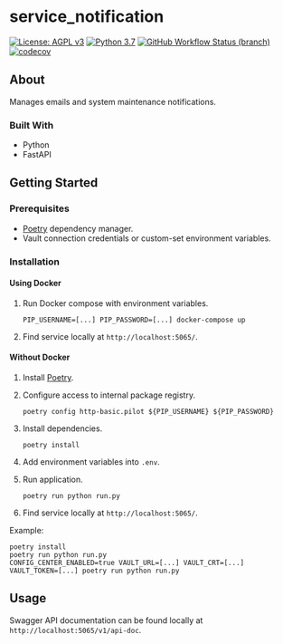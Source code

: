 # service_notification
[![License: AGPL v3](https://img.shields.io/badge/License-AGPL_v3-blue.svg?style=for-the-badge)](https://www.gnu.org/licenses/agpl-3.0)
[![Python 3.7](https://img.shields.io/badge/python-3.7-green?style=for-the-badge)](https://www.python.org/)
[![GitHub Workflow Status (branch)](https://img.shields.io/github/workflow/status/pilotdataplatform/notification/ci/main?style=for-the-badge)](https://github.com/PilotDataPlatform/notification/actions/workflows/ci.yml)
[![codecov](https://img.shields.io/codecov/c/github/PilotDataPlatform/notification?style=for-the-badge)](https://codecov.io/gh/PilotDataPlatform/notification)
## About
Manages emails and system maintenance notifications.
### Built With
- Python
- FastAPI
## Getting Started

### Prerequisites
- [Poetry](https://python-poetry.org/) dependency manager.
- Vault connection credentials or custom-set environment variables.

### Installation
#### Using Docker
1. Run Docker compose with environment variables.

       PIP_USERNAME=[...] PIP_PASSWORD=[...] docker-compose up

2. Find service locally at `http://localhost:5065/`.

#### Without Docker
1. Install [Poetry](https://python-poetry.org/docs/#installation).
2. Configure access to internal package registry.

       poetry config http-basic.pilot ${PIP_USERNAME} ${PIP_PASSWORD}

3. Install dependencies.

       poetry install

4. Add environment variables into `.env`.
5. Run application.

       poetry run python run.py

6. Find service locally at `http://localhost:5065/`.

Example:

```
poetry install
poetry run python run.py
CONFIG_CENTER_ENABLED=true VAULT_URL=[...] VAULT_CRT=[...] VAULT_TOKEN=[...] poetry run python run.py
```

## Usage
Swagger API documentation can be found locally at `http://localhost:5065/v1/api-doc`.

